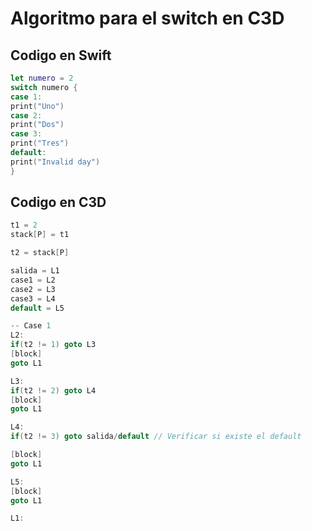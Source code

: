 # Algoritmo para el switch en C3D

## Codigo en Swift

```swift
let numero = 2
switch numero {
case 1:
print("Uno")
case 2:
print("Dos")
case 3:
print("Tres")
default:
print("Invalid day")
}

```

## Codigo en C3D

```c
t1 = 2
stack[P] = t1

t2 = stack[P]

salida = L1
case1 = L2
case2 = L3
case3 = L4
default = L5

-- Case 1
L2:
if(t2 != 1) goto L3
[block]
goto L1

L3:
if(t2 != 2) goto L4
[block]
goto L1

L4:
if(t2 != 3) goto salida/default // Verificar si existe el default

[block]
goto L1

L5:
[block]
goto L1

L1:
```


